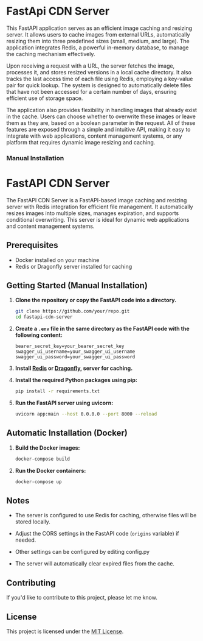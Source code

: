 # FastApi CDN Server
This FastAPI application serves as an efficient image caching and resizing server. It allows users to cache images from external URLs, automatically resizing them into three predefined sizes (small, medium, and large). The application integrates Redis, a powerful in-memory database, to manage the caching mechanism effectively.

Upon receiving a request with a URL, the server fetches the image, processes it, and stores resized versions in a local cache directory. It also tracks the last access time of each file using Redis, employing a key-value pair for quick lookup. The system is designed to automatically delete files that have not been accessed for a certain number of days, ensuring efficient use of storage space.

The application also provides flexibility in handling images that already exist in the cache. Users can choose whether to overwrite these images or leave them as they are, based on a boolean parameter in the request. All of these features are exposed through a simple and intuitive API, making it easy to integrate with web applications, content management systems, or any platform that requires dynamic image resizing and caching.

### Manual Installation

# FastAPI CDN Server

The FastAPI CDN Server is a FastAPI-based image caching and resizing server with Redis integration for efficient file management. It automatically resizes images into multiple sizes, manages expiration, and supports conditional overwriting. This server is ideal for dynamic web applications and content management systems.

## Prerequisites

- Docker installed on your machine
- Redis or Dragonfly server installed for caching

## Getting Started (Manual Installation)

1. **Clone the repository or copy the FastAPI code into a directory.**

    ```bash
    git clone https://github.com/your/repo.git
    cd fastapi-cdn-server
    ```

2. **Create a `.env` file in the same directory as the FastAPI code with the following content:**

    ```plaintext
    bearer_secret_key=your_bearer_secret_key
    swagger_ui_username=your_swagger_ui_username
    swagger_ui_password=your_swagger_ui_password
    ```

3. **Install <a href="https://redis.io/download/" target="_blank">Redis</a> or <a href="https://www.dragonflydb.io/" target="_blank">Dragonfly</a>, server for caching.**

4. **Install the required Python packages using pip:**

    ```bash
    pip install -r requirements.txt
    ```

5. **Run the FastAPI server using uvicorn:**

    ```bash
    uvicorn app:main --host 0.0.0.0 --port 8000 --reload
    ```

## Automatic Installation (Docker)

1. **Build the Docker images:**

    ```bash
    docker-compose build
    ```

2. **Run the Docker containers:**

    ```bash
    docker-compose up
    ```

## Notes

- The server is configured to use Redis for caching, otherwise files will be stored locally.

- Adjust the CORS settings in the FastAPI code (`origins` variable) if needed.

- Other settings can be configured by editing config.py

- The server will automatically clear expired files from the cache.

## Contributing

If you'd like to contribute to this project, please let me know.

## License

This project is licensed under the [MIT License](LICENSE).


